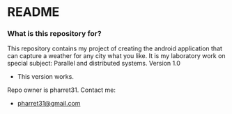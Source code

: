 # README #

### What is this repository for? ###

This repository contains my project of creating the android application that can capture a weather for any city what you like. It is my laboratory work on special subject: Parallel and distributed systems.
Version 1.0
* This version works.


Repo owner is pharret31. Contact me:
* pharret31@gmail.com